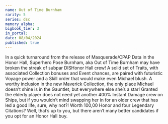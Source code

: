 ```yaml
---
name: Out of Time Burnham
rarity: 5
series: dsc
memory_alpha:
bigbook_tier: 3
in_portal:
date: 08/04/2024
published: true
---
```


In a quick turnaround from the release of Masquerade/CPAP Data in the Honor Hall, Superhero Pose Burnham, aka Out of Time Burnham may have broken the streak of subpar DISHonor Hall crew! A solid set of Traits, with associated Collection bonuses and Event chances, are paired with futuristic Voyage power and a Skill order that would make even Michael blush. A worthy inclusion in the new Maverick Collection, the only place Michael doesn’t shine is in the Gauntlet, but everywhere else she’s a star! Granted the elderly player does not need yet another 400% Instant Damage crew on Ships, but if you wouldn’t mind swapping her in for an older crew that has led a good life, sure, why not?! Worth 100,00 Honor and four Legendary Citations? Well, that’s up to you, but there aren’t many better candidates if you opt for an Honor Hall buy.
